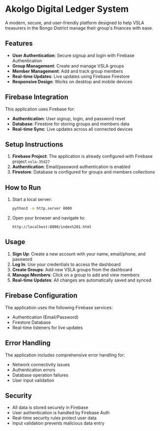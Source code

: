 # Akolgo Digital Ledger System

A modern, secure, and user-friendly platform designed to help VSLA treasurers in the Bongo District manage their group's finances with ease.

## Features

- **User Authentication**: Secure signup and login with Firebase Authentication
- **Group Management**: Create and manage VSLA groups
- **Member Management**: Add and track group members
- **Real-time Updates**: Live updates using Firebase Firestore
- **Responsive Design**: Works on desktop and mobile devices

## Firebase Integration

This application uses Firebase for:
- **Authentication**: User signup, login, and password reset
- **Database**: Firestore for storing groups and members data
- **Real-time Sync**: Live updates across all connected devices

## Setup Instructions

1. **Firebase Project**: The application is already configured with Firebase project `vsla-35d27`
2. **Authentication**: Email/password authentication is enabled
3. **Firestore**: Database is configured for groups and members collections

## How to Run

1. Start a local server:
   ```bash
   python3 -m http.server 8000
   ```

2. Open your browser and navigate to:
   ```
   http://localhost:8000/index%201.html
   ```

## Usage

1. **Sign Up**: Create a new account with your name, email/phone, and password
2. **Log In**: Use your credentials to access the dashboard
3. **Create Groups**: Add new VSLA groups from the dashboard
4. **Manage Members**: Click on a group to add and view members
5. **Real-time Updates**: All changes are automatically saved and synced

## Firebase Configuration

The application uses the following Firebase services:
- Authentication (Email/Password)
- Firestore Database
- Real-time listeners for live updates

## Error Handling

The application includes comprehensive error handling for:
- Network connectivity issues
- Authentication errors
- Database operation failures
- User input validation

## Security

- All data is stored securely in Firebase
- User authentication is handled by Firebase Auth
- Real-time security rules protect user data
- Input validation prevents malicious data entry
